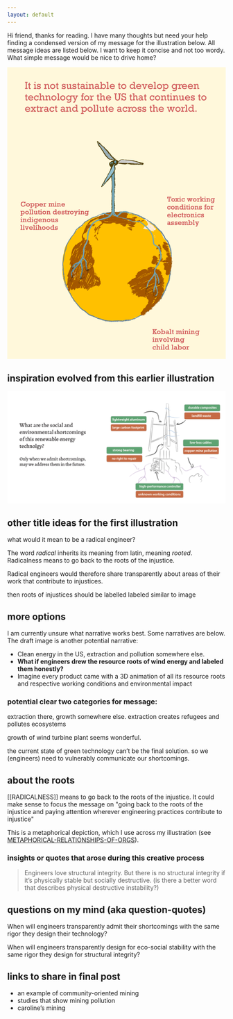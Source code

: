 ```yaml
---
layout: default
---
```

Hi friend, thanks for reading. I have many thoughts but need your help finding a condensed version of my message for the illustration below. All message ideas are listed below. I want to keep it concise and not too wordy. What simple message would be nice to drive home? 


![](media/ROOTS-OF-RENEWABLES_1.png)

## inspiration evolved from this earlier illustration 

![](media/cleanshot_2024-07-27-at-17-48-57@2x.png)


## other title ideas for the first illustration
what would it mean to be a radical engineer?

The word *radical* inherits its meaning from latin, meaning *rooted*. Radicalness means to go back to the roots of the injustice. 

Radical engineers would therefore share transparently about areas of their work that contribute to injustices. 


then roots of injustices  should be labelled labeled similar to
image 
## more options 

I am currently unsure what narrative works best. Some narratives are below. The draft image is another potential narrative:
- Clean energy in the US, extraction and pollution somewhere else. 
- **What if engineers drew the resource roots of wind energy and labeled them honestly?** 
- Imagine every product came with a 3D animation of all its resource roots and respective working conditions and environmental impact 

### potential clear two categories for message:

extraction there, growth somewhere else. 
extraction creates refugees and pollutes ecosystems 

growth of wind turbine plant seems wonderful. 

the current state of green technology can’t be the final solution. so we (engineers) need to vulnerably communicate our shortcomings.
## about the roots
[[RADICALNESS]] means to go back to the roots of the injustice. It could make sense to focus the message on "going back to the roots of the injustice and paying attention wherever engineering practices contribute to injustice"

This is a metaphorical depiction, which I use across my illustration (see [METAPHORICAL-RELATIONSHIPS-OF-ORGS](METAPHORICAL-RELATIONSHIPS-OF-ORGS.md)).

### insights or quotes that arose during this creative process 
> Engineers love structural integrity. But there is no structural integrity if it’s physically stable but socially destructive. (is there a better word that describes physical destructive instability?)



## questions on my mind (aka question-quotes)
When will engineers transparently admit their shortcomings with the same rigor they design their technology?

When will engineers transparently design for eco-social stability with the same rigor they design for structural integrity?

## links to share in final post 
- an example of community-oriented mining 
- studies that show mining pollution 
- caroline’s mining 
